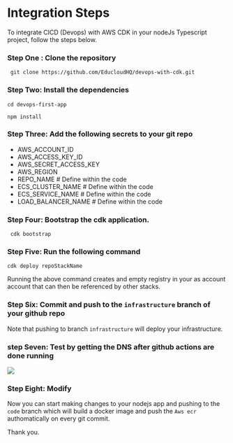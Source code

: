 # Integration Steps

To integrate CICD (Devops) with AWS CDK in your nodeJs Typescript project, follow the steps below.

### Step One : Clone the repository

` git clone https://github.com/EducloudHQ/devops-with-cdk.git`

### Step Two: Install the dependencies

`cd devops-first-app`

`npm install`

### Step Three: Add the following secrets to your git repo

- AWS_ACCOUNT_ID
- AWS_ACCESS_KEY_ID
- AWS_SECRET_ACCESS_KEY
- AWS_REGION
- REPO_NAME                  # Define within the code
- ECS_CLUSTER_NAME           # Define within the code
- ECS_SERVICE_NAME           # Define within the code
- LOAD_BALANCER_NAME         # Define within the code

### Step Four: Bootstrap the cdk application.

` cdk bootstrap`

### Step Five: Run the following command

``` cdk deploy repoStackName ```

Running the above command creates and empty registry in your as account account that can then be referenced by other stacks.

### Step Six: Commit and push to the `infrastructure` branch of your github repo

Note that pushing to branch `infrastructure` will deploy your infrastructure.

### step Seven: Test by getting the DNS after github actions are done running

![](./test.png)

### Step Eight: Modify

Now you can start making changes to your nodejs app and pushing to the `code` branch which will build a docker image and push the `Aws ecr` authomatically on every git commit.

Thank you.